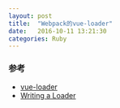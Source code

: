 ```yaml
---
layout: post
title:  "Webpack的vue-loader"
date:   2016-10-11 13:21:30
categories: Ruby
---
```


### 参考
+ [vue-loader](https://github.com/vuejs/vue-loader)
+ [Writing a Loader](https://webpack.js.org/contribute/writing-a-loader/)
